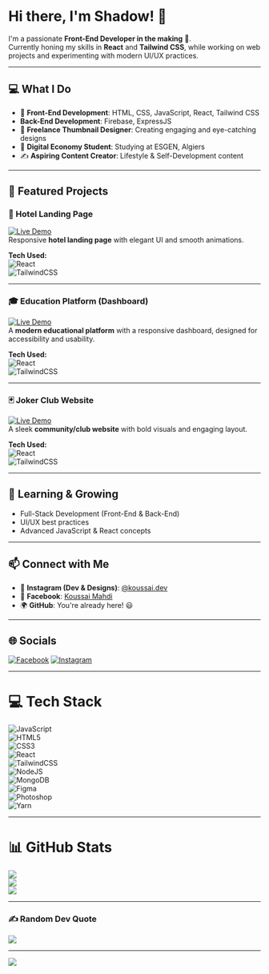 # Hi there, I'm Shadow! 👋

I'm a passionate **Front-End Developer in the making** 🚀.  
Currently honing my skills in **React** and **Tailwind CSS**, while working on web projects and experimenting with modern UI/UX practices.

---

## 💻 What I Do
- 🎨 **Front-End Development**: HTML, CSS, JavaScript, React, Tailwind CSS
- **Back-End Development**: Firebase, ExpressJS
- 🎯 **Freelance Thumbnail Designer**: Creating engaging and eye-catching designs  
- 📖 **Digital Economy Student**: Studying at ESGEN, Algiers  
- ✍️ **Aspiring Content Creator**: Lifestyle & Self-Development content  

---

## 🚀 Featured Projects

### 🏨 Hotel Landing Page  
[![Live Demo](https://img.shields.io/badge/-Live%20Demo-brightgreen?style=for-the-badge)](https://kahina-vert.vercel.app/)  
Responsive **hotel landing page** with elegant UI and smooth animations.  

**Tech Used:**  
![React](https://img.shields.io/badge/react-%2320232a.svg?style=flat&logo=react&logoColor=%2361DAFB)  
![TailwindCSS](https://img.shields.io/badge/tailwindcss-%2338B2AC.svg?style=flat&logo=tailwind-css&logoColor=white)  

---

### 🎓 Education Platform (Dashboard)  
[![Live Demo](https://img.shields.io/badge/-Live%20Demo-brightgreen?style=for-the-badge)](https://sbsschool-lilac.vercel.app/)  
A **modern educational platform** with a responsive dashboard, designed for accessibility and usability.  

**Tech Used:**  
![React](https://img.shields.io/badge/react-%2320232a.svg?style=flat&logo=react&logoColor=%2361DAFB)  
![TailwindCSS](https://img.shields.io/badge/tailwindcss-%2338B2AC.svg?style=flat&logo=tailwind-css&logoColor=white)  

---

### 🃏 Joker Club Website  
[![Live Demo](https://img.shields.io/badge/-Live%20Demo-brightgreen?style=for-the-badge)](https://joker-main.vercel.app/)  
A sleek **community/club website** with bold visuals and engaging layout.  

**Tech Used:**  
![React](https://img.shields.io/badge/react-%2320232a.svg?style=flat&logo=react&logoColor=%2361DAFB)  
![TailwindCSS](https://img.shields.io/badge/tailwindcss-%2338B2AC.svg?style=flat&logo=tailwind-css&logoColor=white)  

---

## 🌱 Learning & Growing
- Full-Stack Development (Front-End & Back-End)  
- UI/UX best practices  
- Advanced JavaScript & React concepts  

---

## 📫 Connect with Me
- 📸 **Instagram (Dev & Designs)**: [@koussai.dev](https://www.instagram.com/koussai.dev)  
- 💼 **Facebook**: [Koussai Mahdi](https://www.facebook.com/profile.php?id=61573927856451)  
- 🌍 **GitHub**: You're already here! 😃  

---

## 🌐 Socials
[![Facebook](https://img.shields.io/badge/Facebook-%231877F2.svg?logo=Facebook&logoColor=white)](https://www.facebook.com/profile.php?id=61573927856451)
[![Instagram](https://img.shields.io/badge/Instagram-%23E4405F.svg?logo=Instagram&logoColor=white)](https://www.instagram.com/koussai.dev)

---

# 💻 Tech Stack
![JavaScript](https://img.shields.io/badge/javascript-%23323330.svg?style=flat&logo=javascript&logoColor=%23F7DF1E)  
![HTML5](https://img.shields.io/badge/html5-%23E34F26.svg?style=flat&logo=html5&logoColor=white)  
![CSS3](https://img.shields.io/badge/css3-%231572B6.svg?style=flat&logo=css3&logoColor=white)  
![React](https://img.shields.io/badge/react-%2320232a.svg?style=flat&logo=react&logoColor=%2361DAFB)  
![TailwindCSS](https://img.shields.io/badge/tailwindcss-%2338B2AC.svg?style=flat&logo=tailwind-css&logoColor=white)  
![NodeJS](https://img.shields.io/badge/node.js-6DA55F?style=flat&logo=node.js&logoColor=white)  
![MongoDB](https://img.shields.io/badge/MongoDB-%234ea94b.svg?style=flat&logo=mongodb&logoColor=white)  
![Figma](https://img.shields.io/badge/figma-%23F24E1E.svg?style=flat&logo=figma&logoColor=white)  
![Photoshop](https://img.shields.io/badge/adobe%20photoshop-%2331A8FF.svg?style=flat&logo=adobe%20photoshop&logoColor=white)  
![Yarn](https://img.shields.io/badge/yarn-%232C8EBB.svg?style=flat&logo=yarn&logoColor=white)  

---

# 📊 GitHub Stats
![](https://github-readme-stats.vercel.app/api?username=shadow-0120&theme=merko&hide_border=false&include_all_commits=false&count_private=false)  
![](https://nirzak-streak-stats.vercel.app/?user=shadow-0120&theme=merko&hide_border=false)  
![](https://github-readme-stats.vercel.app/api/top-langs/?username=shadow-0120&theme=merko&hide_border=false&include_all_commits=false&count_private=false&layout=compact)  

---

### ✍️ Random Dev Quote
![](https://quotes-github-readme.vercel.app/api?type=horizontal&theme=radical)

---

[![](https://visitcount.itsvg.in/api?id=shadow-0120&icon=2&color=0)](https://visitcount.itsvg.in)

<!-- Proudly created with GPRM ( https://gprm.itsvg.in ) -->
